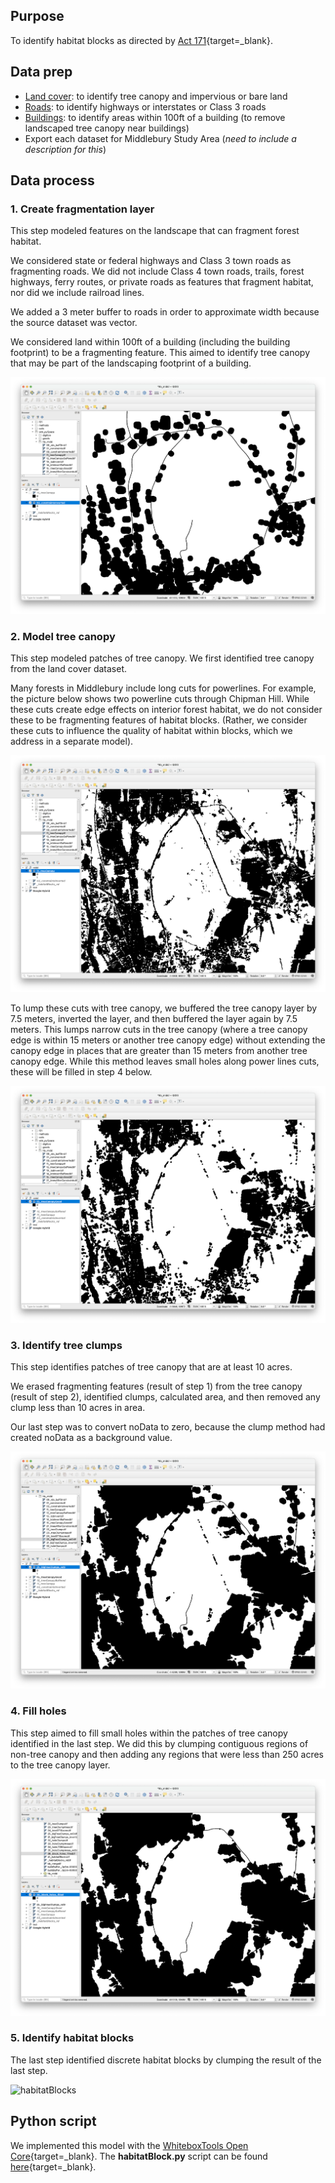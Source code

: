 ## Purpose  

To identify habitat blocks as directed by [Act 171](https://anr.vermont.gov/Planning/Forest_Blocks_And_Habitat_Connectors){target=_blank}.  

## Data prep  

- [Land cover](../datasets/landcover.md): to identify tree canopy and impervious or bare land    
- [Roads](../datasets/roads.md): to identify highways or interstates or Class 3 roads  
- [Buildings](../datasets/buildings.md): to identify areas within 100ft of a building (to remove landscaped tree canopy near buildings)  
- Export each dataset for Middlebury Study Area (_need to include a description for this_)

## Data process     

### 1. Create fragmentation layer  

This step modeled features on the landscape that can fragment forest habitat.

We considered state or federal highways and Class 3 town roads as fragmenting roads. We did not include Class 4 town roads, trails, forest highways, ferry routes, or private roads as features that fragment habitat, nor did we include railroad lines.  

We added a 3 meter buffer to roads in order to approximate width because the source dataset was vector.  

We considered land within 100ft of a building (including the building footprint) to be a fragmenting feature. This aimed to identify tree canopy that may be part of the landscaping footprint of a building.   

![Fragmenting features](hbImages/fragFeatures.png)  

### 2. Model tree canopy    

This step modeled patches of tree canopy. We first identified tree canopy from the land cover dataset.  

Many forests in Middlebury include long cuts for powerlines. For example, the picture below shows two powerline cuts through Chipman Hill. While these cuts create edge effects on interior forest habitat, we do not consider these to be fragmenting features of habitat blocks. (Rather, we consider these cuts to influence the quality of habitat within blocks, which we address in a separate model).    

![Forest cuts](hbImages/forestCuts.png)  

To lump these cuts with tree canopy, we buffered the tree canopy layer by 7.5 meters, inverted the layer, and then buffered the layer again by 7.5 meters. This lumps narrow cuts in the tree canopy (where a tree canopy edge is within 15 meters or another tree canopy edge) without extending the canopy edge in places that are greater than 15 meters from another tree canopy edge. While this method leaves small holes along power lines cuts, these will be filled in step 4 below.  

![Forest cuts filled](hbImages/forestCutsFilled.png)  

### 3. Identify tree clumps   

This step identifies patches of tree canopy that are at least 10 acres.  

We erased fragmenting features (result of step 1) from the tree canopy (result of step 2), identified clumps, calculated area, and then removed any clump less than 10 acres in area.  

Our last step was to convert noData to zero, because the clump method had created noData as a background value.   

![Tree clumps](hbImages/treeClumps.png)  

### 4. Fill holes   

This step aimed to fill small holes within the patches of tree canopy identified in the last step. We did this by clumping contiguous regions of non-tree canopy and then adding any regions that were less than 250 acres to the tree canopy layer.     

![Fill holes](hbImages/fillHoles.png)

### 5. Identify habitat blocks  

The last step identified discrete habitat blocks by clumping the result of the last step.  

![habitatBlocks](hbImages/habitatBlocks.png)

## Python script  

We implemented this model with the [WhiteboxTools Open Core](https://www.whiteboxgeo.com/geospatial-software/){target=_blank}. The **habitatBlock.py** script can be found [here](https://github.com/conservation-plan/methods/blob/master/wbt_pySpace/habitatBlocks.py){target=_blank}.   
